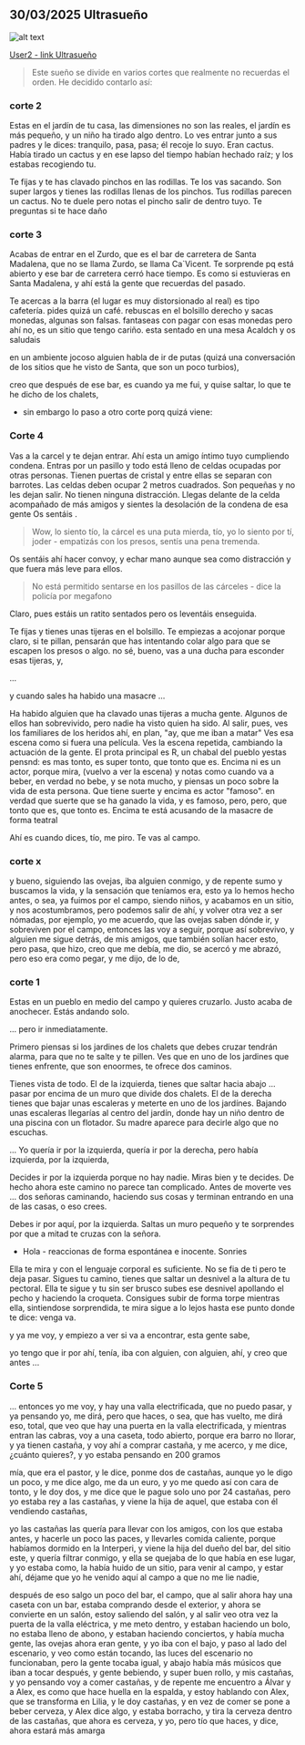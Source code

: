 ## 30/03/2025 Ultrasueño

![alt text](https://raw.githubusercontent.com/ddavb/ddavb.github.io/master/_images/Ultrasueño%20krita.PNG)

[User2 - link Ultrasueño](/historias/User2/U2-archivo-sueños/2025-03-30_link_ultrasueño.md)

> Este sueño se divide en varios cortes que realmente no recuerdas el orden. He decidido contarlo así:


### corte 2

Estas en el jardín de tu casa, las dimensiones no son las reales, el jardín es más pequeño, y un niño ha tirado algo dentro.
Lo ves entrar junto a sus padres y le dices: tranquilo, pasa, pasa; él recoje lo suyo.
Eran cactus. Había tirado un cactus y en ese lapso del tiempo habían hechado raíz; y los estabas recogiendo tu.

Te fijas y te has clavado pinchos en las rodillas.
Te los vas sacando. Son super largos y tienes las rodillas llenas de los pinchos.
Tus rodillas parecen un cactus.
No te duele pero notas el pincho salir de dentro tuyo.
Te preguntas si te hace daño

### corte 3

Acabas de entrar en el Zurdo, que es el bar de carretera de Santa Madalena, que no se llama Zurdo, se llama Ca`Vicent.
Te sorprende pq está abierto y ese bar de carretera cerró hace tiempo. 
Es como si estuvieras en Santa Madalena, y ahí está la gente que recuerdas del pasado.

Te acercas a la barra (el lugar es muy distorsionado al real) es tipo cafetería.
pides quizá un café. rebuscas en el bolsillo derecho y sacas monedas, algunas son falsas. fantaseas con pagar con esas monedas pero ahí no, es un sitio que tengo cariño.
esta sentado en una mesa Acaldch y os saludais

en un ambiente jocoso alguien habla de ir de putas (quizá una conversación de los sitios que he visto de Santa, que son un poco turbios), 

creo que después de ese bar, es cuando ya me fui, y quise saltar, lo que te he dicho de los chalets,

- sin embargo lo paso a otro corte porq quizá viene:


### Corte 4

Vas a la carcel y te dejan entrar.
Ahí esta un amigo íntimo tuyo cumpliendo condena.
Entras por un pasillo y todo está lleno de celdas ocupadas por otras personas.
Tienen puertas de cristal y entre ellas se separan con barrotes.
Las celdas deben ocupar 2 metros cuadrados. Son pequeñas y no les dejan salir. No tienen ninguna distracción.
Llegas delante de la celda acompañado de más amigos y sientes la desolación de la condena de esa gente
Os sentáis .

> Wow, lo siento tío, la cárcel es una puta mierda, tío, yo lo siento por tí, joder - empatizás con los presos, sentís una pena tremenda.

Os sentáis ahí hacer convoy, y echar mano aunque sea como distracción y que fuera más leve para ellos.

> No está permitido sentarse en los pasillos de las cárceles - dice la policía por megafono

Claro, pues estáis un ratito sentados pero os leventáis enseguida.

Te fijas y tienes unas tijeras en el bolsillo.
Te empiezas a acojonar porque claro, si te pillan, pensarán que has intentando colar algo para que se escapen los presos o algo.
no sé, bueno, vas a una ducha para esconder esas tijeras, y, 

...

y cuando sales ha habido una masacre ...

Ha habido alguien que ha clavado unas tijeras a mucha gente. Algunos de ellos han sobrevivido, pero nadie ha visto quien ha sido.
Al salir, pues, ves los familiares de los heridos ahí, en plan, "ay, que me iban a matar"
Ves esa escena como si fuera una película.
Ves la escena repetida, cambiando la actuación de la gente.
El prota principal es R, un chabal del pueblo yestas pensnd: es mas tonto, es super tonto, que tonto que es. Encima ni es un actor, porque mira, (vuelvo a ver la escena) y notas como cuando va a beber, en verdad no bebe, y se nota mucho, y piensas un poco sobre la vida de esta persona. Que tiene suerte y encima es actor "famoso". en verdad que suerte que se ha ganado la vida, y es famoso, pero, pero, que tonto que es, que tonto es.
Encima te está acusando de la masacre de forma teatral

Ahí es cuando dices, tío, me piro. Te vas al campo.

### corte x

y bueno, siguiendo las ovejas, iba alguien conmigo, y de repente sumo y buscamos la vida, y la sensación que teníamos era, esto ya lo hemos hecho antes, o sea, ya fuimos por el campo, siendo niños, y acabamos en un sitio, y nos acostumbramos, pero podemos salir de ahí, y volver otra vez a ser nómadas, por ejemplo, yo me acuerdo, que las ovejas saben dónde ir, y sobreviven por el campo, entonces las voy a seguir, porque así sobrevivo, y alguien me sigue detrás, de mis amigos, que también solían hacer esto, pero pasa, que hizo, creo que me debía, me dio, se acercó y me abrazó, pero eso era como pegar, y me dijo, de lo de,

### corte 1

Estas en un pueblo en medio del campo y quieres cruzarlo. Justo acaba de anochecer. Estás andando solo.

... pero ir inmediatamente.

Primero piensas si los jardines de los chalets que debes cruzar tendrán alarma, para que no te salte y te pillen.
Ves que en uno de los jardines que tienes enfrente, que son enoormes, te ofrece dos caminos.

Tienes vista de todo.
El de la izquierda, tienes que saltar hacia abajo ... pasar por encima de un muro que divide dos chalets.
El de la derecha tienes que bajar unas escaleras y meterte en uno de los jardínes.
Bajando unas escaleras llegarías al centro del jardín, donde hay un niño dentro de una piscina con un flotador. Su madre aparece para decirle algo que no escuchas.

... Yo quería ir por la izquierda, quería ir por la derecha, pero había izquierda, por la izquierda,

Decides ir por la izquierda porque no hay nadie.
Miras bien y te decides. De hecho ahora este camino no parece tan complicado.
Antes de moverte ves 
... dos señoras caminando, haciendo sus cosas y terminan entrando en una de las casas, o eso crees.

Debes ir por aquí, por la izquierda.
Saltas un muro pequeño y te sorprendes por que a mitad te cruzas con la señora.

- Hola - reaccionas de forma espontánea e inocente. Sonries

Ella te mira y con el lenguaje corporal es suficiente. No se fia de ti pero te deja pasar.
Sigues tu camino, tienes que saltar un desnivel a la altura de tu pectoral. Ella te sigue y tu sin ser brusco subes ese desnivel apollando el pecho y haciendo la croqueta. Consigues subir de forma torpe mientras ella, sintiendose sorprendida, te mira sigue a lo lejos hasta ese punto donde te dice: venga va.

y ya me voy, y empiezo a ver si va a encontrar, esta gente sabe,

yo tengo que ir por ahí, tenía, iba con alguien, con alguien, ahí, y creo que antes ...


### Corte 5

... entonces yo me voy, y hay una valla electrificada, que no puedo pasar, y ya pensando yo, me dirá, pero que haces, o sea, que has vuelto, me dirá eso, total, que veo que hay una puerta en la valla electrificada, y mientras entran las cabras, voy a una caseta, todo abierto, porque era barro no llorar, y ya tienen castaña, y voy ahí a comprar castaña, y me acerco, y me dice, ¿cuánto quieres?, y yo estaba pensando en 200 gramos

mía, que era el pastor, y le dice, ponme dos de castañas, aunque yo le digo un poco, y me dice algo, me da un euro, y yo me quedo así con cara de tonto, y le doy dos, y me dice que le pague solo uno por 24 castañas, pero yo estaba rey a las castañas, y viene la hija de aquel, que estaba con él vendiendo castañas,

yo las castañas las quería para llevar con los amigos, con los que estaba antes, y hacerle un poco las paces, y llevarles comida caliente, porque habíamos dormido en la Interperi, y viene la hija del dueño del bar, del sitio este, y quería filtrar conmigo, y ella se quejaba de lo que había en ese lugar, y yo estaba como, la había huido de un sitio, para venir al campo, y estar ahí, déjame que yo he venido aquí al campo a que no me lie nadie,

después de eso salgo un poco del bar, el campo, que al salir ahora hay una caseta con un bar, estaba comprando desde el exterior, y ahora se convierte en un salón, estoy saliendo del salón, y al salir veo otra vez la puerta de la valla eléctrica, y me meto dentro, y estaban haciendo un bolo, no estaba lleno de abono, y estaban haciendo conciertos, y había mucha gente, las ovejas ahora eran gente, y yo iba con el bajo, y paso al lado del escenario, y veo como están tocando, las luces del escenario no funcionaban, pero la gente tocaba igual, y abajo había más músicos que iban a tocar después, y gente bebiendo, y super buen rollo, y mis castañas, y yo pensando voy a comer castañas, y de repente me encuentro a Álvar y a Alex, es como que hace huella en la espalda, y estoy hablando con Alex, que se transforma en Lilia, y le doy castañas, y en vez de comer se pone a beber cerveza, y Alex dice algo, y estaba borracho, y tira la cerveza dentro de las castañas, que ahora es cerveza, y yo, pero tío que haces, y dice, ahora estará más amarga
